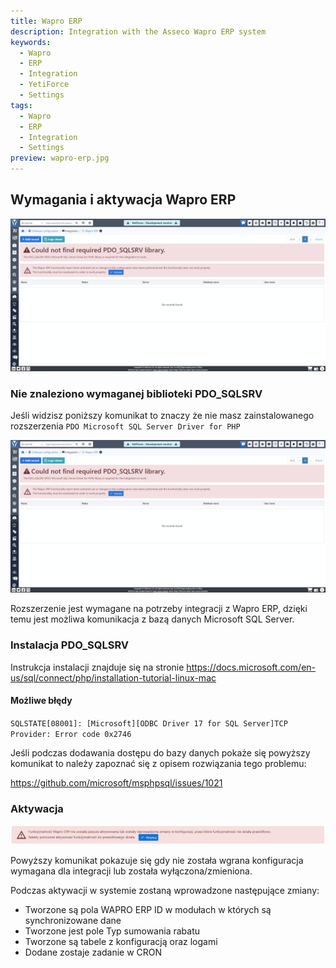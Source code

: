 ```yaml
---
title: Wapro ERP
description: Integration with the Asseco Wapro ERP system
keywords:
  - Wapro
  - ERP
  - Integration
  - YetiForce
  - Settings
tags:
  - Wapro
  - ERP
  - Integration
  - Settings
preview: wapro-erp.jpg
---
```


## Wymagania i aktywacja Wapro ERP

![wapro-erp.jpg](wapro-erp.jpg)

### Nie znaleziono wymaganej biblioteki PDO_SQLSRV

Jeśli widzisz poniższy komunikat to znaczy że nie masz zainstalowanego rozszerzenia `PDO Microsoft SQL Server Driver for PHP`

![Wapro_active_2.png](wapro-erp.jpg)

Rozszerzenie jest wymagane na potrzeby integracji z Wapro ERP, dzięki temu jest możliwa komunikacja z bazą danych Microsoft SQL Server.

### Instalacja PDO_SQLSRV

Instrukcja instalacji znajduje się na stronie https://docs.microsoft.com/en-us/sql/connect/php/installation-tutorial-linux-mac

#### Możliwe błędy

`SQLSTATE[08001]: [Microsoft][ODBC Driver 17 for SQL Server]TCP Provider: Error code 0x2746`

Jeśli podczas dodawania dostępu do bazy danych pokaże się powyższy komunikat to należy zapoznać się z opisem rozwiązania tego problemu:

https://github.com/microsoft/msphpsql/issues/1021

### Aktywacja

![Wapro_active_3.png](Wapro_active_3.png)

Powyższy komunikat pokazuje się gdy nie została wgrana konfiguracja wymagana dla integracji lub została wyłączona/zmieniona.

Podczas aktywacji w systemie zostaną wprowadzone następujące zmiany:

- Tworzone są pola WAPRO ERP ID w modułach w których są synchronizowane dane
- Tworzone jest pole Typ sumowania rabatu
- Tworzone są tabele z konfiguracją oraz logami
- Dodane zostaje zadanie w CRON
